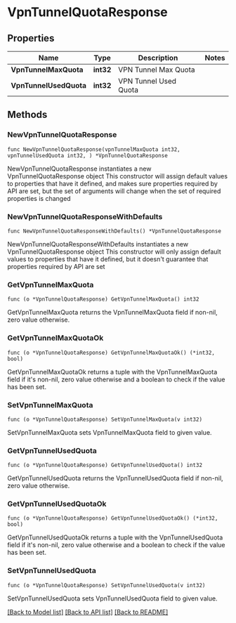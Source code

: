 # VpnTunnelQuotaResponse

## Properties

Name | Type | Description | Notes
------------ | ------------- | ------------- | -------------
**VpnTunnelMaxQuota** | **int32** | VPN Tunnel Max Quota | 
**VpnTunnelUsedQuota** | **int32** | VPN Tunnel Used Quota | 

## Methods

### NewVpnTunnelQuotaResponse

`func NewVpnTunnelQuotaResponse(vpnTunnelMaxQuota int32, vpnTunnelUsedQuota int32, ) *VpnTunnelQuotaResponse`

NewVpnTunnelQuotaResponse instantiates a new VpnTunnelQuotaResponse object
This constructor will assign default values to properties that have it defined,
and makes sure properties required by API are set, but the set of arguments
will change when the set of required properties is changed

### NewVpnTunnelQuotaResponseWithDefaults

`func NewVpnTunnelQuotaResponseWithDefaults() *VpnTunnelQuotaResponse`

NewVpnTunnelQuotaResponseWithDefaults instantiates a new VpnTunnelQuotaResponse object
This constructor will only assign default values to properties that have it defined,
but it doesn't guarantee that properties required by API are set

### GetVpnTunnelMaxQuota

`func (o *VpnTunnelQuotaResponse) GetVpnTunnelMaxQuota() int32`

GetVpnTunnelMaxQuota returns the VpnTunnelMaxQuota field if non-nil, zero value otherwise.

### GetVpnTunnelMaxQuotaOk

`func (o *VpnTunnelQuotaResponse) GetVpnTunnelMaxQuotaOk() (*int32, bool)`

GetVpnTunnelMaxQuotaOk returns a tuple with the VpnTunnelMaxQuota field if it's non-nil, zero value otherwise
and a boolean to check if the value has been set.

### SetVpnTunnelMaxQuota

`func (o *VpnTunnelQuotaResponse) SetVpnTunnelMaxQuota(v int32)`

SetVpnTunnelMaxQuota sets VpnTunnelMaxQuota field to given value.


### GetVpnTunnelUsedQuota

`func (o *VpnTunnelQuotaResponse) GetVpnTunnelUsedQuota() int32`

GetVpnTunnelUsedQuota returns the VpnTunnelUsedQuota field if non-nil, zero value otherwise.

### GetVpnTunnelUsedQuotaOk

`func (o *VpnTunnelQuotaResponse) GetVpnTunnelUsedQuotaOk() (*int32, bool)`

GetVpnTunnelUsedQuotaOk returns a tuple with the VpnTunnelUsedQuota field if it's non-nil, zero value otherwise
and a boolean to check if the value has been set.

### SetVpnTunnelUsedQuota

`func (o *VpnTunnelQuotaResponse) SetVpnTunnelUsedQuota(v int32)`

SetVpnTunnelUsedQuota sets VpnTunnelUsedQuota field to given value.



[[Back to Model list]](../README.md#documentation-for-models) [[Back to API list]](../README.md#documentation-for-api-endpoints) [[Back to README]](../README.md)


